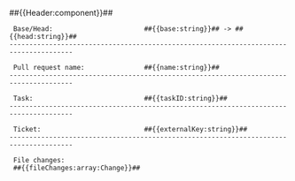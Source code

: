 ##{{Header:component}}##

     Base/Head:                       ##{{base:string}}## -> ##{{head:string}}##
    --------------------------------------------------------------------------------------

     Pull request name:               ##{{name:string}}##
    --------------------------------------------------------------------------------------

     Task:                            ##{{taskID:string}}##
    --------------------------------------------------------------------------------------

     Ticket:                          ##{{externalKey:string}}##
    --------------------------------------------------------------------------------------

     File changes:
     ##{{fileChanges:array:Change}}##
